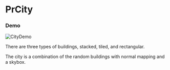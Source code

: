 # PrCity

### Demo

![CityDemo](https://github.com/maherobaid15/PrCity/blob/main/res/city.png)

There are three types of buildings, stacked, tiled, and rectangular.

The city is a combination of the random buildings with normal mapping and a skybox.

